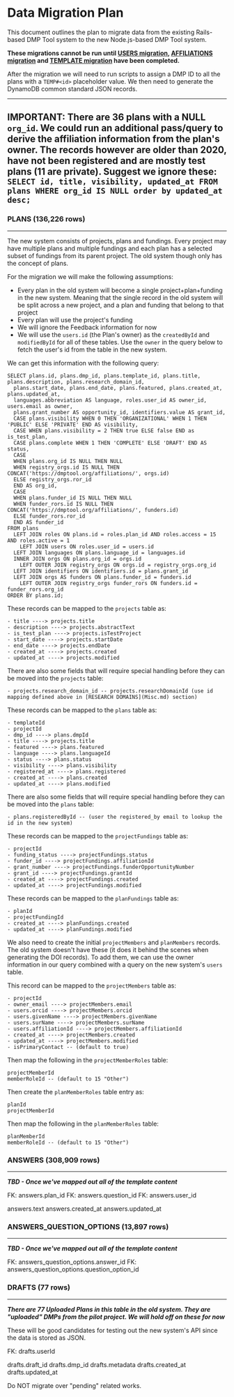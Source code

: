 # Data Migration Plan
This document outlines the plan to migrate data from the existing Rails-based DMP Tool system to the
new Node.js-based DMP Tool system.

**These migrations cannot be run until [USERS migration](Users.md), [AFFILIATIONS migration](Affiliations.md) and [TEMPLATE migration](Templates.md) have been completed.**


After the migration we will need to run scripts to assign a DMP ID to all the plans with a `TEMP#<id>` placeholder value. We then need to generate the DynamoDB common standard JSON records.

---
**IMPORTANT:**
There are 36 plans with a NULL `org_id`. We could run an additional pass/query to derive the affiliation information from the plan's owner. 
The records however are older than 2020, have not been registered and are mostly test plans (11 are private). 
Suggest we ignore these:
`SELECT id, title, visibility, updated_at FROM plans WHERE org_id IS NULL order by updated_at desc;`
---

### PLANS (136,226 rows)
---
The new system consists of projects, plans and fundings. Every project may have multiple plans and multiple fundings and each plan has a selected subset of fundings from its parent project. The old system though only has the concept of plans.

For the migration we will make the following assumptions:
- Every plan in the old system will become a single project+plan+funding in the new system. Meaning that the single record in the old system will be split across a new project, and a plan and funding that belong to that project
- Every plan will use the project's funding
- We will ignore the Feedback information for now
- We will use the `users.id` (the Plan's owner) as the `createdById` and `modifiedById` for all of these tables. Use the `owner` in the query below to fetch the user's id from the table in the new system.

We can get this information with the following query:
```
SELECT plans.id, plans.dmp_id, plans.template_id, plans.title, plans.description, plans.research_domain_id,
  plans.start_date, plans.end_date, plans.featured, plans.created_at, plans.updated_at, 
  languages.abbreviation AS language, roles.user_id AS owner_id, users.email as owner,
  plans.grant_number AS opportunity_id, identifiers.value AS grant_id,
  CASE plans.visibility WHEN 0 THEN 'ORGANIZATIONAL' WHEN 1 THEN 'PUBLIC' ELSE 'PRIVATE' END AS visibility,
  CASE WHEN plans.visibility = 2 THEN true ELSE false END as is_test_plan,
  CASE plans.complete WHEN 1 THEN 'COMPLETE' ELSE 'DRAFT' END AS status,
  CASE 
  WHEN plans.org_id IS NULL THEN NULL
  WHEN registry_orgs.id IS NULL THEN CONCAT('https://dmptool.org/affiliations/', orgs.id) 
  ELSE registry_orgs.ror_id 
  END AS org_id,
  CASE 
  WHEN plans.funder_id IS NULL THEN NULL
  WHEN funder_rors.id IS NULL THEN CONCAT('https://dmptool.org/affiliations/', funders.id) 
  ELSE funder_rors.ror_id 
  END AS funder_id
FROM plans 
  LEFT JOIN roles ON plans.id = roles.plan_id AND roles.access = 15 AND roles.active = 1
    LEFT JOIN users ON roles.user_id = users.id
  LEFT JOIN languages ON plans.language_id = languages.id
  INNER JOIN orgs ON plans.org_id = orgs.id
    LEFT OUTER JOIN registry_orgs ON orgs.id = registry_orgs.org_id
  LEFT JOIN identifiers ON identifiers.id = plans.grant_id
  LEFT JOIN orgs AS funders ON plans.funder_id = funders.id
    LEFT OUTER JOIN registry_orgs funder_rors ON funders.id = funder_rors.org_id
ORDER BY plans.id;
```

These records can be mapped to the `projects` table as:
```
- title ----> projects.title
- description ----> projects.abstractText
- is_test_plan ----> projects.isTestProject
- start_date ----> projects.startDate
- end_date ----> projects.endDate
- created_at ----> projects.created
- updated_at ----> projects.modified
```

There are also some fields that will require special handling before they can be moved into the `projects` table:
```
- projects.research_domain_id -- projects.researchDomainId (use id mapping defined above in [RESEARCH DOMAINS](Misc.md) section)
```

These records can be mapped to the `plans` table as:
```
- templateId
- projectId
- dmp_id ----> plans.dmpId
- title ----> projects.title
- featured ----> plans.featured
- language ----> plans.languageId
- status ----> plans.status
- visibility ----> plans.visibility
- registered_at ----> plans.registered
- created_at ----> plans.created
- updated_at ----> plans.modified
```

There are also some fields that will require special handling before they can be moved into the `plans` table:
```
- plans.registeredById -- (user the registered_by email to lookup the id in the new system)
```

These records can be mapped to the `projectFundings` table as:
```
- projectId
- funding_status ----> projectFundings.status
- funder_id ----> projectFundings.affiliationId
- grant_number ----> projectFundings.funderOpportunityNumber
- grant_id ----> projectFundings.grantId
- created_at ----> projectFundings.created
- updated_at ----> projectFundings.modified
```


These records can be mapped to the `planFundings` table as:
```
- planId
- projectFundingId
- created_at ----> planFundings.created
- updated_at ----> planFundings.modified
```

We also need to create the initial `projectMembers` and `planMembers` records. The old system doesn't have these (it does it behind the scenes when generating the DOI records). To add them, we can use the owner information in our query combined with a query on the new system's `users` table.

This record can be mapped to the `projectMembers` table as:
```
- projectId
- owner_email ----> projectMembers.email
- users.orcid ----> projectMembers.orcid
- users.givenName ----> projectMembers.givenName
- users.surName ----> projectMembers.surName
- users.affiliationId ----> projectMembers.affiliationId
- created_at ----> projectMembers.created
- updated_at ----> projectMembers.modified
- isPrimaryContact -- (default to true)
```

Then map the following in the `projectMemberRoles` table:
```
projectMemberId
memberRoleId -- (default to 15 "Other")
```

Then create the `planMemberRoles` table entry as:
```
planId
projectMemberId
```

Then map the following in the `planMemberRoles` table:
```
planMemberId
memberRoleId -- (default to 15 "Other")
```

### ANSWERS (308,909 rows)
---

***TBD - Once we've mapped out all of the template content***

FK: answers.plan_id
FK: answers.question_id
FK: answers.user_id

answers.text
answers.created_at
answers.updated_at

### ANSWERS_QUESTION_OPTIONS (13,897 rows)
---

***TBD - Once we've mapped out all of the template content***

FK: answers_question_options.answer_id
FK: answers_question_options.question_option_id

### DRAFTS (77 rows)
---

***There are 77 Uploaded Plans in this table in the old system. They are "uploaded" DMPs from the pilot project. We will hold off on these for now***

These will be good candidates for testing out the new system's API since the data is stored as JSON.

FK: drafts.userId

drafts.draft_id
drafts.dmp_id
drafts.metadata
drafts.created_at  
drafts.updated_at

Do NOT migrate over "pending" related works.